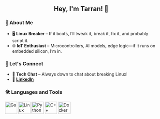 <h2 align="center">Hey, I'm Tarran! 👋</h2>

### 🎯 About Me

- 🖥️ **Linux Breaker** – If it boots, I’ll tweak it, break it, fix it, and probably script it.
- 🌐 **IoT Enthusiast** – Microcontrollers, AI models, edge logic—if it runs on embedded silicon, I’m in.

### 🤝 Let's Connect

- 💬 **Tech Chat** – Always down to chat about breaking Linux!
- 🔗 **[LinkedIn](https://www.linkedin.com/in/tarran-sidhaarth)**

### 🛠️ Languages and Tools

<p align="left">
  <img src="https://cdn.jsdelivr.net/gh/devicons/devicon/icons/go/go-original.svg" alt="Go" width="40" height="40"/>
  <img src="https://cdn.jsdelivr.net/gh/devicons/devicon/icons/linux/linux-original.svg" alt="Linux" width="40" height="40"/>
  <img src="https://cdn.jsdelivr.net/gh/devicons/devicon/icons/python/python-original.svg" alt="Python" width="40" height="40"/>
  <img src="https://cdn.jsdelivr.net/gh/devicons/devicon/icons/cplusplus/cplusplus-original.svg" alt="C++" width="40" height="40"/>
  <img src="https://cdn.jsdelivr.net/gh/devicons/devicon/icons/docker/docker-original.svg" alt="Docker" width="40" height="40"/>
</p>
